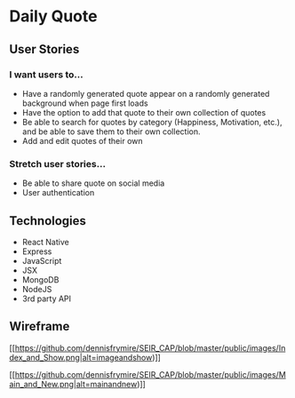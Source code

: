 # Daily Quote

## User Stories

### I want users to...

- Have a randomly generated quote appear on a randomly generated background when page first loads
- Have the option to add that quote to their own collection of quotes
- Be able to search for quotes by category (Happiness, Motivation, etc.), and be able to save them to their own collection.
- Add and edit quotes of their own

### Stretch user stories...

- Be able to share quote on social media
- User authentication

## Technologies

- React Native
- Express
- JavaScript
- JSX
- MongoDB
- NodeJS
- 3rd party API

## Wireframe

[[https://github.com/dennisfrymire/SEIR_CAP/blob/master/public/images/Index_and_Show.png|alt=imageandshow)]]

[[https://github.com/dennisfrymire/SEIR_CAP/blob/master/public/images/Main_and_New.png|alt=mainandnew)]]



